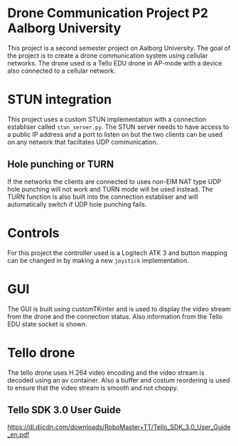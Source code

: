 # Drone Communication Project P2 Aalborg University
This project is a second semester project on Aalborg University.
The goal of the project is to create a drone communication system using cellular networks.
The drone used is a Tello EDU drone in AP-mode with a device also connected to a cellular network.

# STUN integration
This project uses a custom STUN implementation with a connection establiser called `stun_server.py`.
The STUN server needs to have access to a public IP address and a port to listen on but the two clients can be used on any network that faciltates UDP communication.

## Hole punching or TURN
If the networks the clients are connected to uses non-EIM NAT type UDP hole punching will not work and TURN mode will be used instead.
The TURN function is also built into the connection establiser and will automatically switch if UDP hole punching fails.

# Controls
For this project the controller used is a Logitech ATK 3 and button mapping can be changed in by making a new `joystick` implementation.

# GUI
The GUI is built using customTKinter and is used to display the video stream from the drone and the connection status.
Also information from the Tello EDU state socket is shown.

# Tello drone
The tello drone uses H.264 video encoding and the video stream is decoded using an av container.
Also a buffer and costum reordering is used to ensure that the video stream is smooth and not choppy.

## Tello SDK 3.0 User Guide

https://dl.djicdn.com/downloads/RoboMaster+TT/Tello_SDK_3.0_User_Guide_en.pdf
